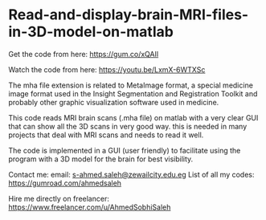 # Read-and-display-brain-MRI-files-in-3D-model-on-matlab
Get the code from here:
https://gum.co/xQAIl

Watch the code from here:
https://youtu.be/LxmX-6WTXSc

The mha file extension is related to MetaImage format, a special medicine image format used in the Insight Segmentation and Registration Toolkit and probably other graphic visualization software used in medicine.

This code reads MRI brain scans (.mha file) on matlab with a very clear GUI that can show all the 3D scans in very good way. this is needed in many projects that deal with MRI scans and needs to read it well.

The code is implemented in a GUI (user friendly) to facilitate using the program with a 3D model for the brain for best visibility.

Contact me:
email: s-ahmed.saleh@zewailcity.edu.eg
List of all my codes: https://gumroad.com/ahmedsaleh

Hire me directly on freelancer:
https://www.freelancer.com/u/AhmedSobhiSaleh
